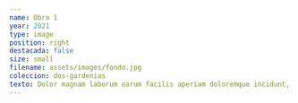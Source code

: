 ```yaml
---
name: Obra 1
year: 2021
type: image
position: right
destacada: false
size: small
filename: assets/images/fondo.jpg
coleccion: dos-gardenias
texto: Dolor magnam laborum earum facilis aperiam doloremque incidunt, itaque? Facilis amet vero iusto cum laboriosam? Nihil est dolorum placeat provident quos error Neque ipsum dolor velit illum accusamus? Eius consequatur.
---
```

